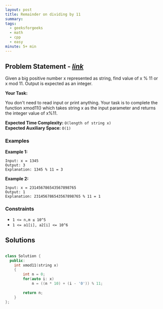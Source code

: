 ```yaml
---
layout: post
title: Remainder on dividing by 11
summary:
tags:
  - geeksforgeeks
  - math
  - cpp
  - easy
minute: 5+ min
---
```


## Problem Statement - [_link_](https://practice.geeksforgeeks.org/problems/aa8c89caad6b5c3a76ba5e6d65454f77aac3f3543526/1)

Given a big positive number x represented as string, find value of x % 11 or x mod 11. Output is expected as an integer.

**Your Task:**

You don't need to read input or print anything. Your task is to complete the function xmod11() which takes string x as the input parameter and returns the integer value of x%11.

**Expected Time Complexity:** `O(length of string x)`  
**Expected Auxiliary Space:** `O(1)`

### Examples

**Example 1:**

```
Input: x = 1345
Output: 3
Explanation: 1345 % 11 = 3 
```

**Example 2:**

```
Input: x = 231456786543567898765
Output: 1
Explanation: 231456786543567898765 % 11 = 1
```

### Constraints

- `1 <= n,m ≤ 10^5`
- `1 <= a1[i], a2[i] <= 10^6`

## Solutions

```cpp

class Solution {
  public:
    int xmod11(string x)
    {
        int n = 0;
        for(auto i: x)
            n = ((n * 10) + (i - '0')) % 11;
        
        return n;
    }
};

```
